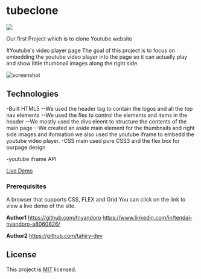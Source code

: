 # tubeclone

![](https://img.shields.io/badge/Microverse-blueviolet)


Our first Project which is to clone Youtube website 

#Youtube's video player page
The goal of this project is to focus on embedding the youtube video player into the page so it can actually play and show little thumbnail images along the right side.

![screenshot](https://user-images.githubusercontent.com/30318155/90988765-94f20c00-e595-11ea-9f83-dccee4ec7011.png)

## Technologies
-Built HTML5
--We used the header  tag to contain the logos and all the top nav elements
--We used the flex to control the elements and items in the header
--We mostly used the divs eleent to structure the contents of the main page 
--We created an aside main element for the thumbnails and right side images and iformation
we also used the youtube iframe to embedd the youtube video player.
-CSS main used pure CSS3 and the flex box for ourpage design

-youtube iframe API

[Live Demo](https://rawcdn.githack.com/tahiry-dev/tubeclone/e8622d2fb2feedfa7f25d177144ae15d47d15fb5/index.html)

### Prerequisites
A browser that supports CSS, FLEX and Grid
You can click on the link to view a live demo of the site.

**Author1**
https://github.com/tnyandoro
https://www.linkedin.com/in/tendai-nyandoro-a8060826/

**Author2**
https://github.com/tahiry-dev


## License

This project is [MIT](lic.url) licensed.
